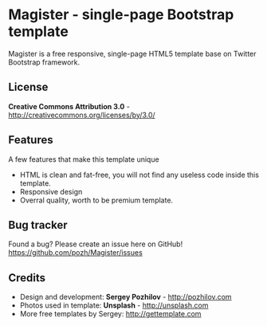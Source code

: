 Magister - single-page Bootstrap template
=============

Magister is a free responsive, single-page HTML5 template base on Twitter Bootstrap framework.


License
-------
**Creative Commons Attribution 3.0** - http://creativecommons.org/licenses/by/3.0/


Features
-----------

A few features that make this template unique

* HTML is clean and fat-free, you will not find any useless code inside this template.
* Responsive design
* Overral quality, worth to be premium template.


Bug tracker
-----------

Found a bug? Please create an issue here on GitHub!
https://github.com/pozh/Magister/issues



Credits
-------
* Design and development: **Sergey Pozhilov** - http://pozhilov.com
* Photos used in template: **Unsplash** - http://unsplash.com
* More free templates by Sergey: http://gettemplate.com
